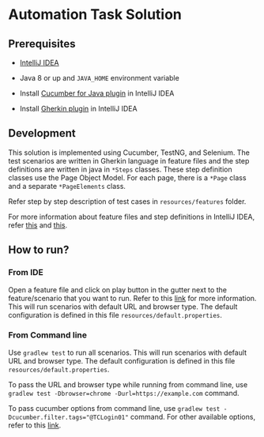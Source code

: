 
# Automation Task Solution

## Prerequisites

- [IntelliJ IDEA](https://www.jetbrains.com/idea/download/#section=windows)
- Java 8 or up and `JAVA_HOME` environment variable
- Install [Cucumber for Java plugin](https://www.jetbrains.com/help/idea/enabling-cucumber-support-in-project.html) in IntelliJ IDEA

- Install [Gherkin plugin](https://plugins.jetbrains.com/plugin/9164-gherkin) in IntelliJ IDEA

## Development

This solution is implemented using Cucumber, TestNG, and Selenium. The test scenarios are written in Gherkin language in feature files and the step definitions are written in java in `*Steps` classes. These step definition classes use the Page Object Model. For each page, there is a `*Page` class and a separate `*PageElements` class.  

Refer step by step description of test cases in `resources/features` folder.

For more information about feature files and step definitions in IntelliJ IDEA, refer [this](https://www.jetbrains.com/help/idea/creating-feature-files.html) and [this](https://www.jetbrains.com/help/idea/creating-step-definition.html).

## How to run?

### From IDE

Open a feature file and click on play button in the gutter next to the feature/scenario that you want to run. Refer to this [link](https://www.jetbrains.com/help/idea/running-cucumber-tests.html) for more information. This will run scenarios with default URL and browser type. The default configuration is defined in this file `resources/default.properties`.

### From Command line

Use `gradlew test` to run all scenarios. This will run scenarios with default URL and browser type. The default configuration is defined in this file `resources/default.properties`.

To pass the URL and browser type while running from command line, use `gradlew test -Dbrowser=chrome -Durl=https://example.com` command.

To pass cucumber options from command line, use `gradlew test -Dcucumber.filter.tags="@TCLogin01"` command. For other available options, refer to this [link](https://cucumber.io/docs/cucumber/api/#options).
